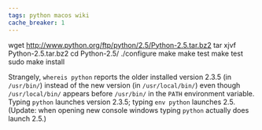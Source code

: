 ```yaml
---
tags: python macos wiki
cache_breaker: 1
---
```


wget http://www.python.org/ftp/python/2.5/Python-2.5.tar.bz2
    tar xjvf Python-2.5.tar.bz2 
    cd Python-2.5/
    ./configure
    make
    make test
    make test
    sudo make install

Strangely, `whereis python` reports the older installed version 2.3.5 (in `/usr/bin/`) instead of the new version (in `/usr/local/bin/`) even though `/usr/local/bin/` appears before `/usr/bin/` in the `PATH` environment variable. Typing `python` launches version 2.3.5; typing `env python` launches 2.5. (Update: when opening new console windows typing `python` actually does launch 2.5.)
